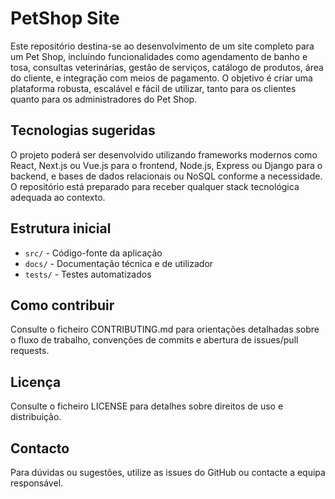# PetShop Site

Este repositório destina-se ao desenvolvimento de um site completo para um Pet Shop, incluindo funcionalidades como agendamento de banho e tosa, consultas veterinárias, gestão de serviços, catálogo de produtos, área do cliente, e integração com meios de pagamento. O objetivo é criar uma plataforma robusta, escalável e fácil de utilizar, tanto para os clientes quanto para os administradores do Pet Shop.

## Tecnologias sugeridas
O projeto poderá ser desenvolvido utilizando frameworks modernos como React, Next.js ou Vue.js para o frontend, Node.js, Express ou Django para o backend, e bases de dados relacionais ou NoSQL conforme a necessidade. O repositório está preparado para receber qualquer stack tecnológica adequada ao contexto.

## Estrutura inicial
- `src/` - Código-fonte da aplicação
- `docs/` - Documentação técnica e de utilizador
- `tests/` - Testes automatizados

## Como contribuir
Consulte o ficheiro CONTRIBUTING.md para orientações detalhadas sobre o fluxo de trabalho, convenções de commits e abertura de issues/pull requests.

## Licença
Consulte o ficheiro LICENSE para detalhes sobre direitos de uso e distribuição.

## Contacto
Para dúvidas ou sugestões, utilize as issues do GitHub ou contacte a equipa responsável.